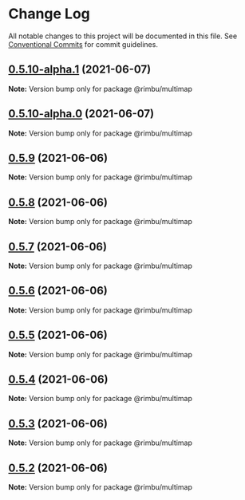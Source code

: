 # Change Log

All notable changes to this project will be documented in this file.
See [Conventional Commits](https://conventionalcommits.org) for commit guidelines.

## [0.5.10-alpha.1](https://github.com/rimbu-org/rimbu/compare/@rimbu/multimap@0.5.10-alpha.0...@rimbu/multimap@0.5.10-alpha.1) (2021-06-07)

**Note:** Version bump only for package @rimbu/multimap





## [0.5.10-alpha.0](https://github.com/rimbu-org/rimbu/compare/@rimbu/multimap@0.5.9...@rimbu/multimap@0.5.10-alpha.0) (2021-06-07)

**Note:** Version bump only for package @rimbu/multimap





## [0.5.9](https://github.com/rimbu-org/rimbu/compare/@rimbu/multimap@0.5.8...@rimbu/multimap@0.5.9) (2021-06-06)

**Note:** Version bump only for package @rimbu/multimap





## [0.5.8](https://github.com/rimbu-org/rimbu/compare/@rimbu/multimap@0.5.7...@rimbu/multimap@0.5.8) (2021-06-06)

**Note:** Version bump only for package @rimbu/multimap





## [0.5.7](https://github.com/rimbu-org/rimbu/compare/@rimbu/multimap@0.5.6...@rimbu/multimap@0.5.7) (2021-06-06)

**Note:** Version bump only for package @rimbu/multimap





## [0.5.6](https://github.com/rimbu-org/rimbu/compare/@rimbu/multimap@0.5.5...@rimbu/multimap@0.5.6) (2021-06-06)

**Note:** Version bump only for package @rimbu/multimap





## [0.5.5](https://github.com/rimbu-org/rimbu/compare/@rimbu/multimap@0.5.4...@rimbu/multimap@0.5.5) (2021-06-06)

**Note:** Version bump only for package @rimbu/multimap





## [0.5.4](https://github.com/rimbu-org/rimbu/compare/@rimbu/multimap@0.5.3...@rimbu/multimap@0.5.4) (2021-06-06)

**Note:** Version bump only for package @rimbu/multimap





## [0.5.3](https://github.com/rimbu-org/rimbu/compare/@rimbu/multimap@0.5.2...@rimbu/multimap@0.5.3) (2021-06-06)

**Note:** Version bump only for package @rimbu/multimap





## [0.5.2](https://github.com/rimbu-org/rimbu/compare/@rimbu/multimap@0.5.1...@rimbu/multimap@0.5.2) (2021-06-06)

**Note:** Version bump only for package @rimbu/multimap
